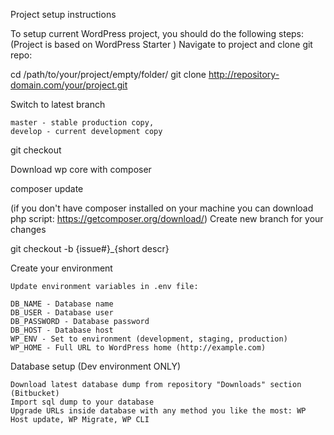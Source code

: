 Project setup instructions

To setup current WordPress project, you should do the following steps: (Project is based on WordPress Starter )
Navigate to project and clone git repo:

cd /path/to/your/project/empty/folder/
git clone http://repository-domain.com/your/project.git

Switch to latest branch

    master - stable production copy,
    develop - current development copy

git checkout <branch-name>

Download wp core with composer

composer update

(if you don't have composer installed on your machine you can download php script: https://getcomposer.org/download/)
Create new branch for your changes

git checkout -b {issue#}_{short descr}

Create your environment

    Update environment variables in .env file:

    DB_NAME - Database name
    DB_USER - Database user
    DB_PASSWORD - Database password
    DB_HOST - Database host
    WP_ENV - Set to environment (development, staging, production)
    WP_HOME - Full URL to WordPress home (http://example.com)

Database setup (Dev environment ONLY)

    Download latest database dump from repository "Downloads" section (Bitbucket)
    Import sql dump to your database
    Upgrade URLs inside database with any method you like the most: WP Host update, WP Migrate, WP CLI

